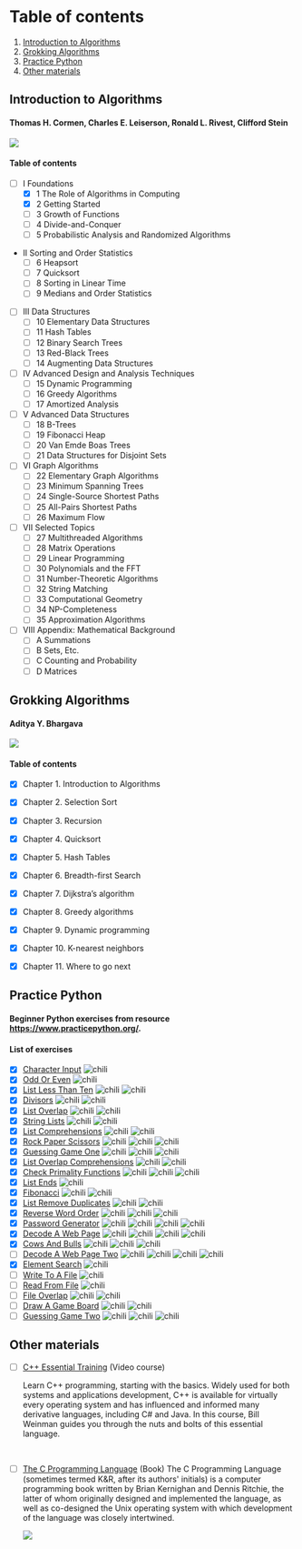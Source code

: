 # Table of contents

1. [Introduction to Algorithms](#introduction-to-algorithms)
2. [Grokking Algorithms](#grokking-algorithms)
3. [Practice Python](#practice-python)
4. [Other materials](#other-materials)

<a name="introduction-to-algorithms"></a>

## Introduction to Algorithms
####	Thomas H. Cormen, Charles E. Leiserson, Ronald L. Rivest, Clifford Stein

![](https://upload.wikimedia.org/wikipedia/en/4/41/Clrs3.jpeg)

#### Table of contents

 - [ ] I Foundations
    - [X] 1 The Role of Algorithms in Computing
    - [X] 2 Getting Started
    - [ ] 3 Growth of Functions
    - [ ] 4 Divide-and-Conquer
    - [ ] 5 Probabilistic Analysis and Randomized Algorithms

  - II Sorting and Order Statistics
    - [ ] 6 Heapsort
    - [ ] 7 Quicksort
    - [ ] 8 Sorting in Linear Time
    - [ ] 9 Medians and Order Statistics

  - [ ] III Data Structures
    - [ ] 10 Elementary Data Structures
    - [ ] 11 Hash Tables
    - [ ] 12 Binary Search Trees
    - [ ] 13 Red-Black Trees
    - [ ] 14 Augmenting Data Structures

  - [ ] IV Advanced Design and Analysis Techniques
    - [ ] 15 Dynamic Programming
    - [ ] 16 Greedy Algorithms
    - [ ] 17 Amortized Analysis

  - [ ] V Advanced Data Structures
    - [ ] 18 B-Trees
    - [ ] 19 Fibonacci Heap
    - [ ] 20 Van Emde Boas Trees
    - [ ] 21 Data Structures for Disjoint Sets
  - [ ] VI Graph Algorithms
    - [ ] 22 Elementary Graph Algorithms
    - [ ] 23 Minimum Spanning Trees
    - [ ] 24 Single-Source Shortest Paths
    - [ ] 25 All-Pairs Shortest Paths
    - [ ] 26 Maximum Flow

  - [ ] VII Selected Topics
    - [ ] 27 Multithreaded Algorithms
    - [ ] 28 Matrix Operations
    - [ ] 29 Linear Programming
    - [ ] 30 Polynomials and the FFT
    - [ ] 31 Number-Theoretic Algorithms
    - [ ] 32 String Matching
    - [ ] 33 Computational Geometry
    - [ ] 34 NP-Completeness
    - [ ] 35 Approximation Algorithms

  - [ ] VIII Appendix: Mathematical Background
    - [ ] A Summations
    - [ ] B Sets, Etc.
    - [ ] C Counting and Probability
    - [ ] D Matrices

<a name="grokking-algorithms"></a>

## Grokking Algorithms
#### Aditya Y. Bhargava

![](https://images.manning.com/360/480/resize/book/3/0b325da-eb26-4e50-8a2a-46042c647083/Bhargava-Algorithms_hires.png)

#### Table of contents

  - [X] Chapter 1. Introduction to Algorithms

  - [X] Chapter 2. Selection Sort

  - [X] Chapter 3. Recursion

  - [X] Chapter 4. Quicksort

  - [X] Chapter 5. Hash Tables

  - [X] Chapter 6. Breadth-first Search

  - [X] Chapter 7. Dijkstra’s algorithm

  - [X] Chapter 8. Greedy algorithms

  - [X] Chapter 9. Dynamic programming

  - [X] Chapter 10. K-nearest neighbors

  - [X] Chapter 11. Where to go next

<a name="practice-python"></a>  

## Practice Python

#### Beginner Python exercises from resource https://www.practicepython.org/.

#### List of exercises

- [x] [Character Input](https://www.practicepython.org/exercise/2014/01/29/01-character-input.html) ![chili](https://www.practicepython.org/assets/img/chili-liz-20x20.png)
- [x] [Odd Or Even](https://www.practicepython.org/exercise/2014/02/05/02-odd-or-even.html) ![chili](https://www.practicepython.org/assets/img/chili-liz-20x20.png)
- [x] [List Less Than Ten](https://www.practicepython.org/exercise/2014/02/15/03-list-less-than-ten.html) ![chili](https://www.practicepython.org/assets/img/chili-liz-20x20.png) ![chili](https://www.practicepython.org/assets/img/chili-liz-20x20.png)
- [x] [Divisors](https://www.practicepython.org/exercise/2014/02/26/04-divisors.html) ![chili](https://www.practicepython.org/assets/img/chili-liz-20x20.png) ![chili](https://www.practicepython.org/assets/img/chili-liz-20x20.png)
- [x] [List Overlap](https://www.practicepython.org/exercise/2014/03/05/05-list-overlap.html) ![chili](https://www.practicepython.org/assets/img/chili-liz-20x20.png) ![chili](https://www.practicepython.org/assets/img/chili-liz-20x20.png)
- [x] [String Lists](https://www.practicepython.org/exercise/2014/03/12/06-string-lists.html) ![chili](https://www.practicepython.org/assets/img/chili-liz-20x20.png) ![chili](https://www.practicepython.org/assets/img/chili-liz-20x20.png)
- [x] [List Comprehensions](https://www.practicepython.org/exercise/2014/03/19/07-list-comprehensions.html) ![chili](https://www.practicepython.org/assets/img/chili-liz-20x20.png) ![chili](https://www.practicepython.org/assets/img/chili-liz-20x20.png)
- [x] [Rock Paper Scissors](https://www.practicepython.org/exercise/2014/03/26/08-rock-paper-scissors.html) ![chili](https://www.practicepython.org/assets/img/chili-liz-20x20.png) ![chili](https://www.practicepython.org/assets/img/chili-liz-20x20.png) ![chili](https://www.practicepython.org/assets/img/chili-liz-20x20.png)
- [x] [Guessing Game One](https://www.practicepython.org/exercise/2014/04/02/09-guessing-game-one.html) ![chili](https://www.practicepython.org/assets/img/chili-liz-20x20.png) ![chili](https://www.practicepython.org/assets/img/chili-liz-20x20.png) ![chili](https://www.practicepython.org/assets/img/chili-liz-20x20.png)
- [x] [List Overlap Comprehensions](https://www.practicepython.org/exercise/2014/04/10/10-list-overlap-comprehensions.html) ![chili](https://www.practicepython.org/assets/img/chili-liz-20x20.png) ![chili](https://www.practicepython.org/assets/img/chili-liz-20x20.png)
- [x] [Check Primality Functions](https://www.practicepython.org/exercise/2014/04/16/11-check-primality-functions.html) ![chili](https://www.practicepython.org/assets/img/chili-liz-20x20.png) ![chili](https://www.practicepython.org/assets/img/chili-liz-20x20.png) ![chili](https://www.practicepython.org/assets/img/chili-liz-20x20.png)
- [x] [List Ends](https://www.practicepython.org/exercise/2014/04/25/12-list-ends.html) ![chili](https://www.practicepython.org/assets/img/chili-liz-20x20.png)
- [x] [Fibonacci](https://www.practicepython.org/exercise/2014/04/30/13-fibonacci.html) ![chili](https://www.practicepython.org/assets/img/chili-liz-20x20.png) ![chili](https://www.practicepython.org/assets/img/chili-liz-20x20.png)
- [x] [List Remove Duplicates](https://www.practicepython.org/exercise/2014/05/15/14-list-remove-duplicates.html) ![chili](https://www.practicepython.org/assets/img/chili-liz-20x20.png) ![chili](https://www.practicepython.org/assets/img/chili-liz-20x20.png)
- [x] [Reverse Word Order](https://www.practicepython.org/exercise/2014/05/21/15-reverse-word-order.html) ![chili](https://www.practicepython.org/assets/img/chili-liz-20x20.png) ![chili](https://www.practicepython.org/assets/img/chili-liz-20x20.png) ![chili](https://www.practicepython.org/assets/img/chili-liz-20x20.png)
- [x] [Password Generator](https://www.practicepython.org/exercise/2014/05/28/16-password-generator.html) ![chili](https://www.practicepython.org/assets/img/chili-liz-20x20.png) ![chili](https://www.practicepython.org/assets/img/chili-liz-20x20.png) ![chili](https://www.practicepython.org/assets/img/chili-liz-20x20.png) ![chili](https://www.practicepython.org/assets/img/chili-liz-20x20.png)
- [x] [Decode A Web Page](https://www.practicepython.org/exercise/2014/06/06/17-decode-a-web-page.html) ![chili](https://www.practicepython.org/assets/img/chili-liz-20x20.png) ![chili](https://www.practicepython.org/assets/img/chili-liz-20x20.png) ![chili](https://www.practicepython.org/assets/img/chili-liz-20x20.png) ![chili](https://www.practicepython.org/assets/img/chili-liz-20x20.png)
- [x] [Cows And Bulls](https://www.practicepython.org/exercise/2014/07/05/18-cows-and-bulls.html) ![chili](https://www.practicepython.org/assets/img/chili-liz-20x20.png) ![chili](https://www.practicepython.org/assets/img/chili-liz-20x20.png) ![chili](https://www.practicepython.org/assets/img/chili-liz-20x20.png)
- [ ] [Decode A Web Page Two](https://www.practicepython.org/exercise/2014/07/14/19-decode-a-web-page-two.html) ![chili](https://www.practicepython.org/assets/img/chili-liz-20x20.png) ![chili](https://www.practicepython.org/assets/img/chili-liz-20x20.png) ![chili](https://www.practicepython.org/assets/img/chili-liz-20x20.png) ![chili](https://www.practicepython.org/assets/img/chili-liz-20x20.png)
- [x] [Element Search](https://www.practicepython.org/exercise/2014/11/11/20-element-search.html) ![chili](https://www.practicepython.org/assets/img/chili-liz-20x20.png)
- [ ] [Write To A File](https://www.practicepython.org/exercise/2014/11/30/21-write-to-a-file.html) ![chili](https://www.practicepython.org/assets/img/chili-liz-20x20.png)
- [ ] [Read From File](https://www.practicepython.org/exercise/2014/12/06/22-read-from-file.html) ![chili](https://www.practicepython.org/assets/img/chili-liz-20x20.png)
- [ ] [File Overlap](https://www.practicepython.org/exercise/2014/12/14/23-file-overlap.html) ![chili](https://www.practicepython.org/assets/img/chili-liz-20x20.png) ![chili](https://www.practicepython.org/assets/img/chili-liz-20x20.png)
- [ ] [Draw A Game Board](https://www.practicepython.org/exercise/2014/12/27/24-draw-a-game-board.html) ![chili](https://www.practicepython.org/assets/img/chili-liz-20x20.png) ![chili](https://www.practicepython.org/assets/img/chili-liz-20x20.png)
- [ ] [Guessing Game Two](https://www.practicepython.org/exercise/2015/11/01/25-guessing-game-two.html) ![chili](https://www.practicepython.org/assets/img/chili-liz-20x20.png) ![chili](https://www.practicepython.org/assets/img/chili-liz-20x20.png) ![chili](https://www.practicepython.org/assets/img/chili-liz-20x20.png)

<a name="other-materials"></a>

## Other materials

- [ ] [C++ Essential Training](https://www.lynda.com/C-tutorials/C-Essential-Training/772322-2.html) (Video course)

  Learn C++ programming, starting with the basics. Widely used for both systems and applications development, C++ is available for virtually every operating system and has influenced and informed many derivative languages, including C# and Java. In this course, Bill Weinman guides you through the nuts and bolts of this essential language.

<br>

- [ ] [The C Programming Language](https://www.amazon.com/Programming-Language-2nd-Brian-Kernighan/dp/0131103628) (Book)
  The C Programming Language (sometimes termed K&R, after its authors' initials) is a computer programming book written by Brian Kernighan and Dennis Ritchie, the latter of whom originally designed and implemented the language, as well as co-designed the Unix operating system with which development of the language was closely intertwined.

  ![](https://pbs.twimg.com/profile_images/3388137225/0100cab748a16b65f3c85d16ad7eaf50.jpeg)

